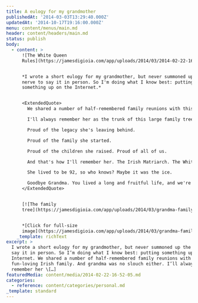 ```yaml
---
title: A eulogy for my grandmother
publishedAt: '2014-03-03T13:29:40.000Z'
updatedAt: '2014-10-17T19:16:00.000Z'
menu: content/menus/main.md
header: content/headers/main.md
status: publish
body:
  - content: >
      ![The White Queen
      Rules](https://jamesdigioia.com/app/uploads/2014/03/2014-02-22-16-52-05-510x180.jpg)


      *I wrote a short eulogy for my grandmother, but never summoned up the
      nerve to say it in person. So I'm doing what I know best: putting
      something up on the Internet.*


      <ExtendedQuote>
        We shared a number of half-remembered family reunions with this fun-loving Irish family. And grandma was no slouch either.

        I'll always remember her as the trunk of this large family tree. 5 kids, 10 grandkids, plus significant others. And grandparents on both sides of my family lived to see their great-grandkids, too. We have a lot of family to share this time with. She was always so proud.

        Proud of the legacy she's leaving behind.

        Proud of the family she started.

        Proud of the children she raised. Proud of all of us.

        And that's how I'll remember her. The Irish Matriarch. The White Queen. The one who always took her perfect Manhattans with ice, because, as she said, "the drink lasts longer, and so do I."

        She lived to be 92, so who knows? Maybe it was the ice.

        Goodbye Grandma. You lived a long and fruitful life, and we're all going to miss you.
      </ExtendedQuote>


      [![The family
      tree](https://jamesdigioia.com/app/uploads/2014/03/grandma-family-510x180.jpg)](https://jamesdigioia.com/app/uploads/2014/03/grandma-family.jpg)


      *[Click for full-size
      image](https://jamesdigioia.com/app/uploads/2014/03/grandma-family.jpg)*
    _template: richText
excerpt: >
  I wrote a short eulogy for my grandmother, but never summoned up the nerve to
  say it in person. So I’m doing what I know best: putting something up on the
  Internet. We shared a number of half-remembered family reunions with this
  fun-loving Irish family. And grandma was no slouch either. I’ll always
  remember her \[…]
featuredMedia: content/media/2014-02-22-16-52-05.md
categories:
  - reference: content/categories/personal.md
_template: standard
---
```



